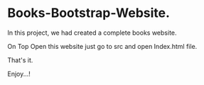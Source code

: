 # Books-Bootstrap-Website.
In this project, we had created a complete books website.

On Top Open this website just go to src and open Index.html file.

That's it.

Enjoy...!
